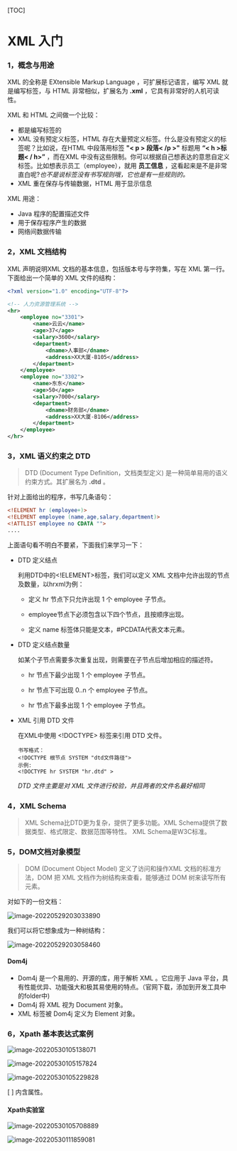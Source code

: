 

[TOC]

# XML 入门

### 1，概念与用途

XML 的全称是 EXtensible  Markup Language ，可扩展标记语言，编写 XML 就是编写标签，与 HTML 非常相似，扩展名为 **.xml** ，它具有非常好的人机可读性。

XML 和 HTML 之间做一个比较：

- 都是编写标签的
- XML 没有预定义标签，HTML 存在大量预定义标签。什么是没有预定义的标签呢？比如说，在HTML 中段落用标签  **"< p > 段落< /p >"**  标题用 **“< h >标题< / h>”**  ，而在XML 中没有这些限制。你可以根据自己想表达的意思自定义标签。比如想表示员工（employee），就用 **<employee>员工信息</employee>** ，这看起来是不是非常直白呢?*也不是说标签没有书写规则哦，它也是有一些规则的。* 
- XML 重在保存与传输数据，HTML 用于显示信息

XML 用途：

- Java 程序的配置描述文件
- 用于保存程序产生的数据
- 网络间数据传输

### 2，XML 文档结构

XML 声明说明XML 文档的基本信息，包括版本号与字符集，写在 XML 第一行。下面给出一个简单的 XML 文件的结构：

```.xml
<?xml version="1.0" encoding="UTF-8"?>

<!-- 人力资源管理系统 -->
<hr>
	<employee no="3301">
		<name>云云</name>
		<age>37</age>
		<salary>3600</salary>
		<department>
			<dname>人事部</dname>
			<address>XX大厦-B105</address>
		</department>
	</employee>
	<employee no="3302">
		<name>东东</name>
		<age>50</age>
		<salary>7000</salary>
		<department>
			<dname>财务部</dname>
			<address>XX大厦-B106</address>
		</department>
	</employee>
</hr>
```

### 3，XML 语义约束之 DTD

> DTD (Document Type Definition，文档类型定义) 是一种简单易用的语义约束方式。其扩展名为 **.dtd** 。 

针对上面给出的程序，书写几条语句：

```.dtd
<!ELEMENT hr (employee+)>
<!ELEMENT employee (name,age,salary,department)>
<!ATTLIST employee no CDATA "">
....
```

上面语句看不明白不要紧，下面我们来学习一下：

- DTD 定义结点

  利用DTD中的<!ELEMENT>标签，我们可以定义 XML 文档中允许出现的节点及数量，以hrxml为例：

  - 定义 hr 节点下只允许出现 1 个 employee 子节点。

    <!ELEMENT hr (employee)>

  - employee节点下必须包含以下四个节点，且按顺序出现。

    <!ELEMENT employee (name,age,salary,department)>

  - 定义 name 标签体只能是文本，#PCDATA代表文本元素。

    <!ELEMENT name (#PCDATA)>

- DTD 定义结点数量

  如某个子节点需要多次重复出现，则需要在子节点后增加相应的描述符。

  - hr 节点下最少出现 1 个 employee 子节点。

    <!ELEMENT hr (employee+)>

  - hr 节点下可出现 0..n 个 employee 子节点。

    <!ELEMENT hr (employee*)>

  - hr 节点下最多出现 1 个 employee 子节点。

    <!ELEMENT hr (employee?)>

- XML 引用 DTD 文件

  在XML中使用 <!DOCTYPE> 标签来引用 DTD 文件。
  

  ```
  书写格式：
  <!DOCTYPE 根节点 SYSTEM "dtd文件路径">
  示例:
  <!DOCTYPE hr SYSTEM "hr.dtd" >
  ```

  *DTD 文件主要是对 XML 文件进行校验，并且两者的文件名最好相同* 

### 4，XML Schema

> XML Schema比DTD更为复杂，提供了更多功能。XML Schema提供了数据类型、格式限定、数据范围等特性。
> XML Schema是W3C标准。

### 5，DOM文档对象模型

> DOM (Document Object Model) 定义了访问和操作XML 文档的标准方法，DOM 把 XML 文档作为树结构来查看，能够通过 DOM 树来读写所有元素。

对如下的一份文档：

![image-20220529203033890](http://rblgz07nn.hd-bkt.clouddn.com/img/blogimage-20220529203033890.png)

我们可以将它想象成为一种树结构：

![image-20220529203058460](http://rblgz07nn.hd-bkt.clouddn.com/img/blogimage-20220529203058460.png)

#### Dom4j

- Dom4j 是一个易用的、开源的库，用于解析 XML 。它应用于 Java 平台，具有性能优异、功能强大和极其易使用的特点。（官网下载，添加到开发工具中的folder中)
- Dom4j 将 XML 视为 Document 对象。
- XML 标签被 Dom4j 定义为 Element 对象。
  

### 6，Xpath 基本表达式案例

![image-20220530105138071](http://rblgz07nn.hd-bkt.clouddn.com/img/blogimage-20220530105138071.png)

![image-20220530105157824](http://rblgz07nn.hd-bkt.clouddn.com/img/blogimage-20220530105157824.png)

![image-20220530105229828](http://rblgz07nn.hd-bkt.clouddn.com/img/blogimage-20220530105229828.png)

[ ] 内含属性。

#### Xpath实验室 

![image-20220530105708889](http://rblgz07nn.hd-bkt.clouddn.com/img/blogimage-20220530105708889.png)

![image-20220530111859081](http://rblgz07nn.hd-bkt.clouddn.com/img/blogimage-20220530111859081.png)



